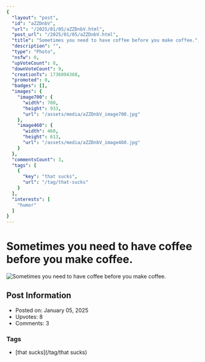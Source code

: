 ```yaml
---
{
  "layout": "post",
  "id": "aZZDnbV",
  "url": "/2025/01/05/aZZDnbV.html",
  "post_url": "/2025/01/05/aZZDnbV.html",
  "title": "Sometimes you need to have coffee before you make coffee.",
  "description": "",
  "type": "Photo",
  "nsfw": 0,
  "upVoteCount": 8,
  "downVoteCount": 9,
  "creationTs": 1736094388,
  "promoted": 0,
  "badges": [],
  "images": {
    "image700": {
      "width": 700,
      "height": 933,
      "url": "/assets/media/aZZDnbV_image700.jpg"
    },
    "image460": {
      "width": 460,
      "height": 613,
      "url": "/assets/media/aZZDnbV_image460.jpg"
    }
  },
  "commentsCount": 3,
  "tags": [
    {
      "key": "that sucks",
      "url": "/tag/that-sucks"
    }
  ],
  "interests": [
    "humor"
  ]
}
---
```


# Sometimes you need to have coffee before you make coffee.

![Sometimes you need to have coffee before you make coffee.](/assets/media/aZZDnbV_image700.jpg)

## Post Information

- Posted on: January 05, 2025
- Upvotes: 8
- Comments: 3

### Tags

- [that sucks](/tag/that sucks)
